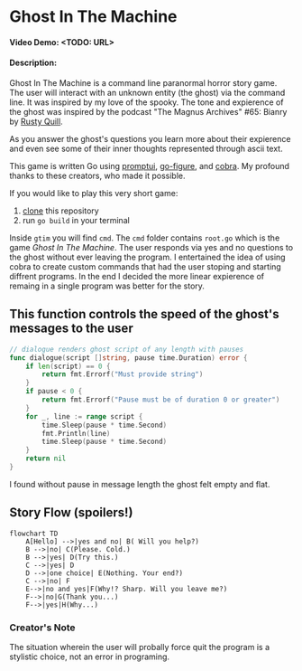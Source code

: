 # Ghost In The Machine
#### **Video Demo:** <TODO: URL>
#### **Description:**
Ghost In The Machine is a command line paranormal horror story game. The user will interact with an unknown entity (the ghost) via the command line.
It was inspired by my love of the spooky. The tone and expierence of the ghost was inspired by the podcast "The Magnus Archives" #65: Bianry by [Rusty Quill](https://rustyquill.com/show/the-magnus-archives/).

As you answer the ghost's questions you learn more about their expierence and even see some of their inner thoughts represented through ascii text.

This game is written Go using [promptui](https://github.com/manifoldco/promptui), [go-figure](https://github.com/common-nighthawk/go-figure), and [cobra](https://github.com/spf13/cobra).
My profound thanks to these creators, who made it possible.

If you would like to play this very short game:
1. [clone](https://docs.github.com/en/repositories/creating-and-managing-repositories/cloning-a-repository) this repository
2. run `go build` in your terminal


Inside `gtim` you will find `cmd`.
The `cmd` folder contains `root.go` which is the game _Ghost In The Machine_. The user responds via yes and no questions to the ghost without ever leaving the program. I entertained the idea of using cobra to create custom commands that had the user stoping and starting diffrent programs. In the end I decided the more linear expierence of remaing in a single program was better for the story.

## This function controls the speed of the ghost's messages to the user
```go
// dialogue renders ghost script of any length with pauses
func dialogue(script []string, pause time.Duration) error {
	if len(script) == 0 {
		return fmt.Errorf("Must provide string")
	}
	if pause < 0 {
		return fmt.Errorf("Pause must be of duration 0 or greater")
	}
	for _, line := range script {
		time.Sleep(pause * time.Second)
		fmt.Println(line)
		time.Sleep(pause * time.Second)
	}
	return nil
}
```
I found without pause in message length the ghost felt empty and flat.

## Story Flow (spoilers!)
```mermaid
flowchart TD
    A[Hello] -->|yes and no| B( Will you help?)
    B -->|no| C(Please. Cold.)
    B -->|yes| D(Try this.)
    C -->|yes| D
    D -->|one choice| E(Nothing. Your end?)
    C -->|no| F
    E-->|no and yes|F(Why!? Sharp. Will you leave me?)
    F-->|no|G(Thank you...)
    F-->|yes|H(Why...)
```


### Creator's Note
The situation wherein the user will probally force quit the program is a stylistic choice, not an error in programing.
